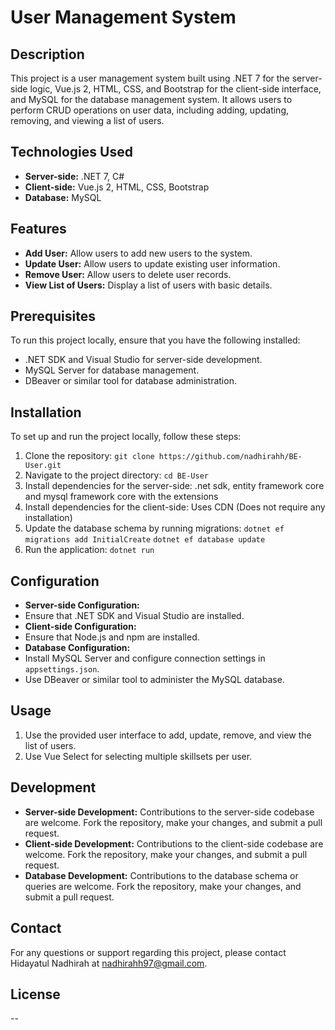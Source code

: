 # User Management System

## Description
This project is a user management system built using .NET 7 for the server-side logic, Vue.js 2, HTML, CSS, and Bootstrap for the client-side interface, and MySQL for the database management system. It allows users to perform CRUD operations on user data, including adding, updating, removing, and viewing a list of users.

## Technologies Used
- **Server-side:** .NET 7, C#
- **Client-side:** Vue.js 2, HTML, CSS, Bootstrap
- **Database:** MySQL

## Features
- **Add User:** Allow users to add new users to the system.
- **Update User:** Allow users to update existing user information.
- **Remove User:** Allow users to delete user records.
- **View List of Users:** Display a list of users with basic details.

## Prerequisites
To run this project locally, ensure that you have the following installed:
- .NET SDK and Visual Studio for server-side development.
- MySQL Server for database management.
- DBeaver or similar tool for database administration.

## Installation
To set up and run the project locally, follow these steps:

1. Clone the repository: `git clone https://github.com/nadhirahh/BE-User.git`
2. Navigate to the project directory: `cd BE-User`
3. Install dependencies for the server-side: .net sdk, entity framework core and mysql framework core with the extensions
4. Install dependencies for the client-side: Uses CDN (Does not require any installation)
5. Update the database schema by running migrations:
   `dotnet ef migrations add InitialCreate`
   `dotnet ef database update`
6. Run the application: `dotnet run`


## Configuration
- **Server-side Configuration:**
- Ensure that .NET SDK and Visual Studio are installed.
- **Client-side Configuration:**
- Ensure that Node.js and npm are installed.
- **Database Configuration:**
- Install MySQL Server and configure connection settings in `appsettings.json`.
- Use DBeaver or similar tool to administer the MySQL database.

## Usage
1. Use the provided user interface to add, update, remove, and view the list of users.
2. Use Vue Select for selecting multiple skillsets per user.

## Development
- **Server-side Development:** Contributions to the server-side codebase are welcome. Fork the repository, make your changes, and submit a pull request.
- **Client-side Development:** Contributions to the client-side codebase are welcome. Fork the repository, make your changes, and submit a pull request.
- **Database Development:** Contributions to the database schema or queries are welcome. Fork the repository, make your changes, and submit a pull request.

## Contact
For any questions or support regarding this project, please contact Hidayatul Nadhirah at nadhirahh97@gmail.com.

## License
--


